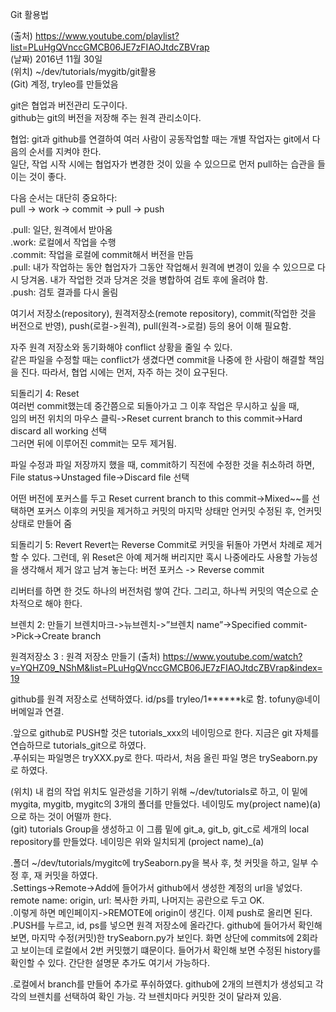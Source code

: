 Git 활용법
  
  
(출처) https://www.youtube.com/playlist?list=PLuHgQVnccGMCB06JE7zFIAOJtdcZBVrap  
(날짜) 2016년 11월 30일  
(위치) ~/dev/tutorials/mygitb/git활용  
(Git) 계정, tryleo를 만들었음  
  
  
git은 협업과 버전관리 도구이다.  
github는 git의 버전을 저장해 주는 원격 관리소이다.   
  
  
협업: git과 github를 연결하여 여러 사람이 공동작업할 때는 개별 작업자는 git에서 다음의 순서를 지켜야 한다.   
일단, 작업 시작 시에는 협업자가 변경한 것이 있을 수 있으므로 먼저 pull하는 습관을 들이는 것이 좋다.   
  
다음 순서는 대단히 중요하다:   
pull -> work -> commit -> pull -> push  
  
.pull: 일단, 원격에서 받아옴  
.work: 로컬에서 작업을 수행  
.commit: 작업을 로컬에 commit해서 버전을 만듬  
.pull: 내가 작업하는 동안 협업자가 그동안 작업해서 원격에 변경이 있을 수 있으므로 다시 당겨옴. 내가 작업한 것과 당겨온 것을 병합하여 검토 후에 올려야 함.    
.push: 검토 결과를 다시 올림  
  
  
여기서 저장소(repository), 원격저장소(remote repository), commit(작업한 것을 버전으로 반영), push(로컬->원격), pull(원격->로컬) 등의 용어 이해 필요함.   
  
자주 원격 저장소와 동기화해야 conflict 상황을 줄일 수 있다.   
같은 파일을 수정할 때는 conflict가 생겼다면 commit을 나중에 한 사람이 해결할 책임을 진다. 따라서, 협업 시에는 먼저, 자주 하는 것이 요구된다.    
  
  
  
  
되돌리기 4: Reset  
여러번 commit했는데 중간쯤으로 되돌아가고 그 이후 작업은 무시하고 싶을 때,  
임의 버전 위치의  마우스 클릭->Reset current branch to this commit->Hard discard all working 선택  
그러면 뒤에 이루어진 commit는 모두 제거됨.  
   
파일 수정과 파일 저장까지 했을 때, commit하기 직전에 수정한 것을 취소하려 하면, 
File status->Unstaged file->Discard file 선택
  
어떤 버전에 포커스를 두고 Reset current branch to this commit->Mixed~~를 선택하면 포커스 이후의 커밋을 제거하고 커밋의 마지막 상태만 언커밋 수정된 후, 언커밋 상태로 만들어 줌
  
  
  
되돌리기 5: Revert
Revert는 Reverse Commit로 커밋을 뒤돌아 가면서 차례로 제거할 수 있다. 그런데, 위 Reset은 아예 제거해 버리지만 혹시 나중에라도 사용할 가능성을 생각해서 제거 않고 남겨 놓는다:
버전 포커스 -> Reverse commit 
  
리버터를 하면 한 것도 하나의 버전처럼 쌓여 간다. 그리고, 하나씩 커밋의 역순으로 순차적으로 해야 한다. 
  
  
브렌치 2: 만들기
브렌치마크->뉴브렌치->”브렌치 name”->Specified commit->Pick->Create branch
  
  
  
  
원격저장소 3 : 원격 저장소 만들기
(출처) https://www.youtube.com/watch?v=YQHZ09_NShM&list=PLuHgQVnccGMCB06JE7zFIAOJtdcZBVrap&index=19
  
github를 원격 저장소로 선택하였다. 
id/ps를 tryleo/1******k로 함.  tofuny@네이버메일과 연결. 
  
.앞으로 github로 PUSH할 것은 tutorials_xxx의 네이밍으로 한다. 지금은 git 자체를 연습하므로 tutorials_git으로 하였다.  
.푸쉬되는 파일명은 tryXXX.py로 한다. 따라서, 처음 올린 파일 명은 trySeaborn.py로 하였다.   
    
(위치) 내 컴의 작업 위치도 일관성을 기하기 위해 ~/dev/tutorials로 하고, 이 밑에 mygita, mygitb, mygitc의 3개의 폴더를 만들었다. 네이밍도 my(project name)(a)으로 하는 것이 어떨까 한다.   
(git) tutorials Group을 생성하고 이 그룹 밑에 git_a, git_b, git_c로 세개의 local repository를 만들었다.   네이밍은 위와 일치되게 (project name)_(a)  
  
.폴더 ~/dev/tutorials/mygitc에 trySeaborn.py을 복사 후, 첫 커밋을 하고, 일부 수정 후, 재 커밋을 하였다.   
.Settings->Remote->Add에 들어가서 github에서 생성한 계정의 url을 넣었다. remote name: origin, url: 복사한 카피, 나머지는 공란으로 두고 OK.  
.이렇게 하면 메인페이지->REMOTE에 origin이 생긴다. 이제 push로 올리면 된다.   
.PUSH를 누르고, id, ps를 넣으면 원격 저장소에 올라간다. github에 들어가서 확인해 보면, 마지막 수정(커밋)한 trySeaborn.py가 보인다. 화면 상단에 commits에 2회라고 보이는데 로컬에서 2번 커밋했기 떄문이다. 들어가서 확인해 보면 수정된 history를 확인할 수 있다. 간단한 설명문 추가도 여기서 가능하다.   
  
.로컬에서 branch를 만들어 추가로 푸쉬하였다. github에 2개의 브렌치가 생성되고 각각의 브렌치를 선택하여 확인 가능. 각 브렌치마다 커밋한 것이 달라져 있음.  
   

 




 






